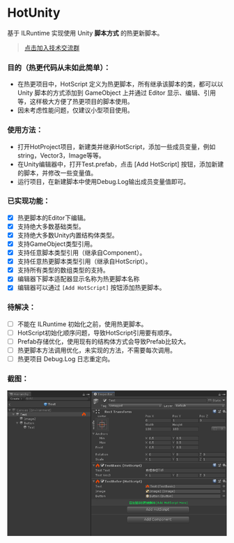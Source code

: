 # HotUnity
基于 ILRuntime 实现使用 Unity **脚本方式** 的热更新脚本。
> [点击加入技术交流群](https://jq.qq.com/?_wv=1027&k=jWnRWiXf)

### 目的（热更代码从未如此简单）：
- 在热更项目中，HotScript 定义为热更脚本，所有继承该脚本的类，都可以以 Unity 脚本的方式添加到 GameObject 上并通过 Editor 显示、编辑、引用等，这样极大方便了热更项目的脚本使用。
- 因未考虑性能问题，仅建议小型项目使用。

### 使用方法：
- 打开HotProject项目，新建类并继承HotScript，添加一些成员变量，例如string，Vector3，Image等等。
- 在Unity编辑器中，打开Test.prefab，点击 [Add HotScript] 按钮，添加新建的脚本，并修改一些变量值。
- 运行项目，在新建脚本中使用Debug.Log输出成员变量值即可。

### 已实现功能：
- [x] 热更脚本的Editor下编辑。
- [x] 支持绝大多数基础类型。
- [x] 支持绝大多数Unity内置结构体类型。
- [x] 支持GameObject类型引用。
- [x] 支持任意脚本类型引用（继承自Component）。
- [x] 支持任意热更脚本类型引用（继承自HotScript）。
- [x] 支持所有类型的数组类型的支持。
- [x] 编辑器下脚本适配器显示名称为热更脚本名称
- [x] 编辑器可以通过 `[Add HotScript]` 按钮添加热更脚本。

### 待解决：
- [ ] 不能在 ILRuntime 初始化之前，使用热更脚本。
- [ ] HotScript初始化顺序问题，导致HotScript引用要有顺序。
- [ ] Prefab存储优化，使用现有的结构体方式会导致Prefab比较大。
- [ ] 热更脚本方法调用优化，未实现的方法，不需要每次调用。
- [ ] 热更项目 Debug.Log 日志重定向。

### 截图：
![截图](screen_shot_1.png)

